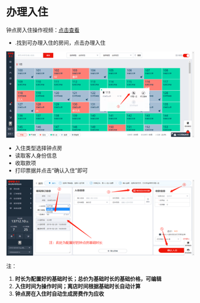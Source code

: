 # 办理入住

钟点房入住操作视频：[点击查看](http://crs-pms-vidio.oss-cn-beijing.aliyuncs.com/%E9%92%9F%E7%82%B9%E6%88%BF%E5%85%A5%E4%BD%8F.mp4)

* .找到可办理入住的房间，点击办理入住

![](../../.gitbook/assets/image%20%28600%29.png)

* 入住类型选择钟点房
* 读取客人身份信息
* 收取款项
* 打印票据并点击“确认入住”即可

![](../../.gitbook/assets/image%20%28215%29.png)

注：

1. **时长为配置好的基础时长；总价为基础时长的基础价格，可编辑**
2. **入住时间为操作时间；离店时间根据基础时长自动计算**
3. **钟点房在入住时自动生成房费作为应收**

